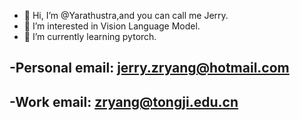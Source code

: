- 👋 Hi, I’m @Yarathustra,and you can call me Jerry.
- 👀 I’m interested in Vision Language Model.
- 🌱 I’m currently learning pytorch.

-Personal email: jerry.zryang@hotmail.com
-

-Work email: zryang@tongji.edu.cn
-

<!---
Yarathustra/Yarathustra is a ✨ special ✨ repository because its `README.md` (this file) appears on your GitHub profile.
You can click the Preview link to take a look at your changes.
--->
